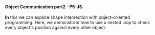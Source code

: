 #### Object Communication part2 - P5-JS.

**In** this we can  explore shape intersection with object-oriented programming. Here, we demonstrate how to use a nested loop to check every object's position against every other object.

```javascript
```
```javascript
```
```javascript
```
```javascript
```
```javascript
```